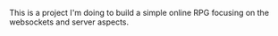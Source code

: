 This is a project I'm doing to build a simple online RPG focusing on the websockets and server aspects.
